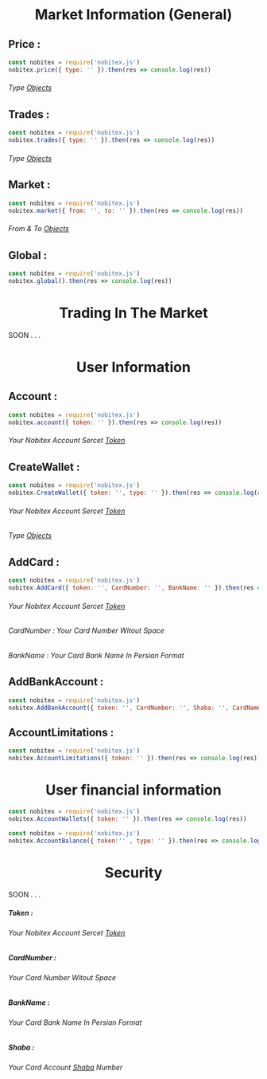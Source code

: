 <h1 align="center">Market Information (General)</h1>

<h2>Price :</h2>

```js
const nobitex = require('nobitex.js')
nobitex.price({ type: '' }).then(res => console.log(res))
```
<h6>Type <a href="https://github.com/hadiazt/nobitex.js/blob/main/Data/Objects.md#--price--trade-functions--">Objects</a></h6>
<h2>Trades :</h2>

```js
const nobitex = require('nobitex.js')
nobitex.trades({ type: '' }).then(res => console.log(res))
```
<h6>Type <a href="https://github.com/hadiazt/nobitex.js/blob/main/Data/Objects.md#--price--trade-functions--">Objects</a></h6>


<h2>Market :</h2>

```js
const nobitex = require('nobitex.js')
nobitex.market({ from: '', to: '' }).then(res => console.log(res))
```
<h6>From & To <a href="https://github.com/hadiazt/nobitex.js/blob/main/Data/Objects.md#--market-function--">Objects</a></h6>

<h2>Global : </h2>

```js
const nobitex = require('nobitex.js')
nobitex.global().then(res => console.log(res))
```
<h1 align="center">Trading In The Market
</h1>
SOON . . .
<h1 align="center">User Information</h1>

<h2>Account : </h2>

```js
const nobitex = require('nobitex.js')
nobitex.account({ token: '' }).then(res => console.log(res))
```
<h6>Your Nobitex Account Sercet <a href="https://nobitex.ir/app/settings/">Token</a></h6>

<h2>CreateWallet : </h2>

```js
const nobitex = require('nobitex.js')
nobitex.CreateWallet({ token: '', type: '' }).then(res => console.log(res))
```
<h6>Your Nobitex Account Sercet <a href="https://nobitex.ir/app/settings/">Token</a></h6>
<h6>Type <a href="https://github.com/hadiazt/nobitex.js/blob/main/Data/Objects.md#--createwallet-function--">Objects</a></h6>

<h2> AddCard : </h2>

```js
const nobitex = require('nobitex.js')
nobitex.AddCard({ token: '', CardNumber: '', BankName: '' }).then(res => console.log(res))
```
<h6>Your Nobitex Account Sercet <a href="https://nobitex.ir/app/settings/">Token</a></h6>
<h6>CardNumber : Your Card Number Witout Space </h6>
<h6>BankName : Your Card Bank Name In Persian Format </h6>

<h2> AddBankAccount : </h2>

```js
const nobitex = require('nobitex.js')
nobitex.AddBankAccount({ token: '', CardNumber: '', Shaba: '', CardName: '' }).then(res => console.log(res))
```


<h2> AccountLimitations : </h2>

```js
const nobitex = require('nobitex.js')
nobitex.AccountLimitations({ token: '' }).then(res => console.log(res))
```
<h1 align="center">User financial information</h1>

```js
const nobitex = require('nobitex.js')
nobitex.AccountWallets({ token: '' }).then(res => console.log(res))
```
```js
const nobitex = require('nobitex.js')
nobitex.AccountBalance({ token:'' , type: '' }).then(res => console.log(res))
```

<h1 align="center">Security</h1>
SOON . . .


<h5>Token : </h5>
<h6>Your Nobitex Account Sercet <a href="https://nobitex.ir/app/settings/">Token</a></h6>
<h5>CardNumber : </h5>
<h6>Your Card Number Witout Space </h6>
<h5>BankName : </h5>
<h6>Your Card Bank Name In Persian Format</h6>
<h5>Shaba : </h5>
<h6>Your Card Account <a href="https://www.ibena.ir/news/123905/%DA%A9%D8%AF-%D8%B4%D8%A8%D8%A7-%DA%86%DB%8C%D8%B3%D8%AA-%D9%88-%DA%86%D9%87-%DA%A9%D8%A7%D8%A8%D8%B1%D8%AF%DB%8C-%D8%AF%D8%A7%D8%B1%D8%AF">Shaba</a> Number </h6>
